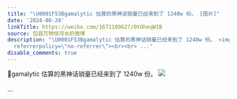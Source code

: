 ```yaml
---
title: "\U0001F53Bgamalytic 估算的黑神话销量已经来到了 1240w 份。 [图片]"
date: '2024-08-24'
linkTitle: https://weibo.com/1671109627/OtOheqW1B
source: 包容万物恒河水的微博
description: "\U0001F53Bgamalytic 估算的黑神话销量已经来到了 1240w 份。 <img style=\"\" src=\"https://tvax1.sinaimg.cn/large/639b1bfbly1hszew2dog7j212v0tldqr.jpg\"
  referrerpolicy=\"no-referrer\"><br><br> ..."
disable_comments: true
---
```

🔻gamalytic 估算的黑神话销量已经来到了 1240w 份。 <img style="" src="https://tvax1.sinaimg.cn/large/639b1bfbly1hszew2dog7j212v0tldqr.jpg" referrerpolicy="no-referrer"><br><br> ...
